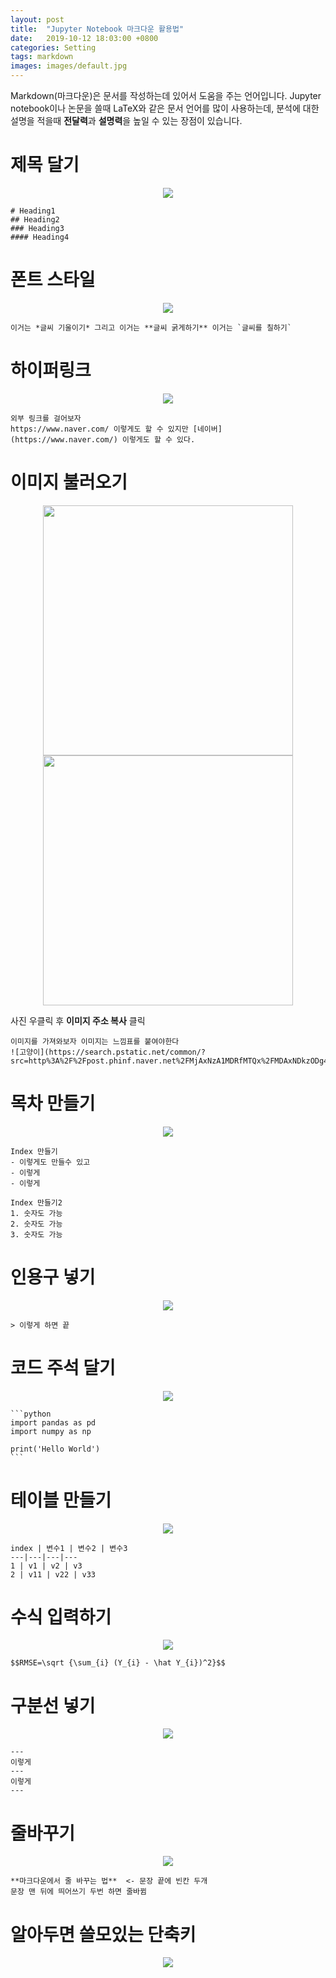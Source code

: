 ```yaml
---
layout: post
title:  "Jupyter Notebook 마크다운 활용법"
date:   2019-10-12 18:03:00 +0800
categories: Setting
tags: markdown
images: images/default.jpg
---
```


Markdown(마크다운)은 문서를 작성하는데 있어서 도움을 주는 언어입니다. Jupyter notebook이나 논문을 쓸때 LaTeX와 같은 문서 언어를 많이 사용하는데, 분석에 대한 설명을 적을때 **전달력**과 **설명력**을 높일 수 있는 장점이 있습니다.

# 제목 달기

<p align="center">
    <img src='https://drive.google.com/uc?export=view&id=1xsrZ2-ZPG6yLw9r6z0kJrl8BFMuZb0Sk'/>
</p>

    # Heading1
    ## Heading2
    ### Heading3
    #### Heading4

# 폰트 스타일

<p align="center">
    <img src='https://drive.google.com/uc?export=view&id=1vzSdjPgzn7KklydDIyGRI7Z7-dPhJRHc'/>
</p>

    이거는 *글씨 기울이기* 그리고 이거는 **글씨 굵게하기** 이거는 `글씨를 칠하기`

# 하이퍼링크

<p align="center">
    <img src='https://drive.google.com/uc?export=view&id=14uaHB-jerSv3Ft4aSIbp7dRLNT2QNBKf'/>
</p>

    외부 링크를 걸어보자
    https://www.naver.com/ 이렇게도 할 수 있지만 [네이버](https://www.naver.com/) 이렇게도 할 수 있다.

# 이미지 불러오기

<p align="center">
    <img src='https://drive.google.com/uc?export=view&id=1jOvXiLgNXW4pqKV-Je1lPfWdFevU_BnY' width='400'/>
    <img src='https://drive.google.com/uc?export=view&id=1GGcLtgz7ukWEknhdX-YpZqvPMDJ0YfxS' width='400'/>
</p>

사진 우클릭 후 **이미지 주소 복사** 클릭

    이미지를 가져와보자 이미지는 느낌표를 붙여야한다 
    ![고양이](https://search.pstatic.net/common/?src=http%3A%2F%2Fpost.phinf.naver.net%2FMjAxNzA1MDRfMTQx%2FMDAxNDkzODg4ODcxNjgz.z4btPaGstH2fWnZblzKcy6GLtInIxpA7aX5XiflRgFMg.vZFPH2D1ewspOkjwpkA6w8M0Nvj7jJTUmJtsqGPJd3gg.PNG%2FIEJdx4U8WBQ4EDweMldQelV8mFm0.jpg&type=b400)

# 목차 만들기

<p align="center">
    <img src='https://drive.google.com/uc?export=view&id=1GIMM_7asSM5YzOHyrfwMZbC-XafUJTqT'/>
</p>

    Index 만들기
    - 이렇게도 만들수 있고
    - 이렇게
    - 이렇게
    
    Index 만들기2
    1. 숫자도 가능
    2. 숫자도 가능
    3. 숫자도 가능

# 인용구 넣기

<p align="center">
    <img src='https://drive.google.com/uc?export=view&id=1OKd0mUBcyAXXF8Te_StuWEXwFp9fYdvT'/>
</p>

    > 이렇게 하면 끝

# 코드 주석 달기

<p align="center">
    <img src='https://drive.google.com/uc?export=view&id=1roiO3HDUTrkaXDRyezCf0YQ09-rAOE4X'/>
</p>

    ```python
    import pandas as pd
    import numpy as np 
    
    print('Hello World')
    ```

# 테이블 만들기

<p align="center">
    <img src='https://drive.google.com/uc?export=view&id=1OuAds3FnCQzwmDVDnPBgMAFRJvtVyu56'/>
</p>

    index | 변수1 | 변수2 | 변수3
    ---|---|---|---
    1 | v1 | v2 | v3
    2 | v11 | v22 | v33

# 수식 입력하기

<p align="center">
    <img src='https://drive.google.com/uc?export=view&id=1z9qGoTGgRTqc9_XvPE2xTMKMDxIE_-k1'/>
</p>

    $$RMSE=\sqrt {\sum_{i} (Y_{i} - \hat Y_{i})^2}$$

# 구분선 넣기

<p align="center">
    <img src='https://drive.google.com/uc?export=view&id=1MSUc7nsOykNo6IyzPSTTEoFYV7GW57qB'/>
</p>

    ---
    이렇게
    ---
    이렇게
    ---

# 줄바꾸기

<p align="center">
    <img src='https://drive.google.com/uc?export=view&id=1Ggr16RVvT-fEGfhIU06Bx0yK9KurxVhp'/>
</p>

    **마크다운에서 줄 바꾸는 법**  <- 문장 끝에 빈칸 두개
    문장 맨 뒤에 띄어쓰기 두번 하면 줄바뀜


# 알아두면 쓸모있는 단축키

<p align="center">
    <img src='https://drive.google.com/uc?export=view&id=1cJTwJvTKCPUtx76dfeWHilScTUec3Jbz'/>
</p>